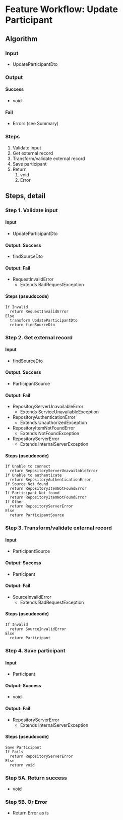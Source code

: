 # Feature Workflow: Update Participant

## Algorithm

### Input
- UpdateParticipantDto

### Output

#### Success

- void

#### Fail

- Errors (see Summary)

### Steps

1. Validate input
2. Get external record
3. Transform/validate external record
4. Save participant
5. Return
   1. void
   2. Error

## Steps, detail

### Step 1. Validate input

#### Input
- UpdateParticipantDto

#### Output: Success

- findSourceDto

#### Output: Fail

- RequestInvalidError
  - Extends BadRequestException

#### Steps (pseudocode)

```
If Invalid
  return RequestInvalidError
Else
  transform UpdateParticipantDto
  return findSourceDto
```

### Step 2. Get external record

#### Input
- findSourceDto

#### Output: Success

- ParticipantSource

#### Output: Fail

- RepositoryServerUnavailableError
  - Extends ServiceUnavailableException
- RepositoryAuthenticationError
  - Extends UnauthorizedException
- RepositoryItemNotFoundError
  - Extends NotFoundException
- RepositoryServerError
  - Extends InternalServerException

#### Steps (pseudocode)

```
If Unable to connect
  return RepositoryServerUnavailableError
If Unable to authenticate
  return RepositoryAuthenticationError
If Source Not found
  return RepositoryItemNotFoundError
If Participant Not found
  return RepositoryItemNotFoundError
If Other
  return RepositoryServerError
Else
  return ParticipantSource
```

### Step 3. Transform/validate external record

#### Input
- ParticipantSource

#### Output: Success

- Participant

#### Output: Fail

- SourceInvalidError
  - Extends BadRequestException

#### Steps (pseudocode)

```
If Invalid
  return SourceInvalidError
Else
  return Participant
```

### Step 4. Save participant

#### Input
- Participant

#### Output: Success

- void

#### Output: Fail

- RepositoryServerError
  - Extends InternalServerException

#### Steps (pseudocode)

```
Save Participant
If Fails
  return RepositoryServerError
Else
  return void
```

### Step 5A. Return success

- void

### Step 5B. Or Error

- Return Error as is
